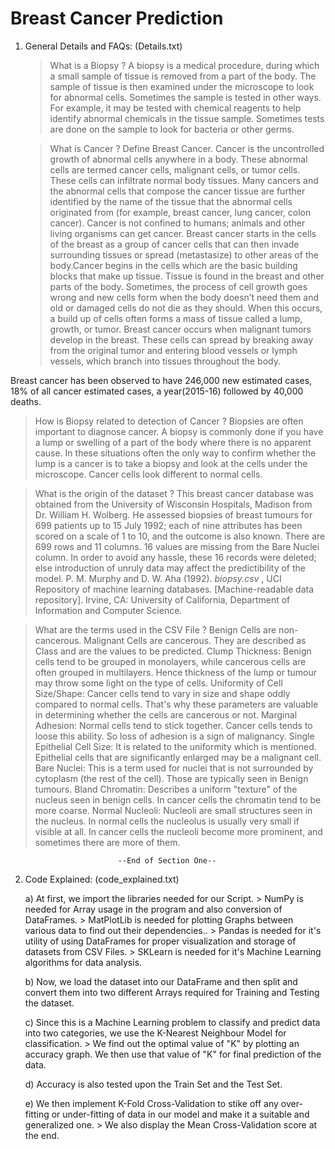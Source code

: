 # Breast Cancer Prediction

1. General Details and FAQs: (Details.txt)

    > What is a Biopsy ?
	A biopsy is a medical procedure, during which a small sample of tissue is removed from a part of the body. The sample of tissue is then examined under the microscope to look for abnormal cells. Sometimes the sample is tested in other ways. For example, it may be tested with chemical reagents to help identify abnormal chemicals in the tissue sample. Sometimes tests are done on the sample to look for bacteria or other germs.


    > What is Cancer ? Define Breast Cancer.
	Cancer is the uncontrolled growth of abnormal cells anywhere in a body. These abnormal cells are termed cancer cells, malignant cells, or tumor cells. These cells can infiltrate normal body tissues. Many cancers and the abnormal cells that compose the cancer tissue are further identified by the name of the tissue that the abnormal cells originated from (for example, breast cancer, lung cancer, colon cancer). Cancer is not confined to humans; animals and other living organisms can get cancer. 
	Breast cancer starts in the cells of the breast as a group of cancer cells that can then invade surrounding tissues or spread (metastasize) to other areas of the body.Cancer begins in the cells which are the basic building blocks that make up tissue. Tissue is found in the breast and other parts of the body.  Sometimes, the process of cell growth goes wrong and new cells form when the body doesn’t need them and old or damaged cells do not die as they should.  When this occurs, a build up of cells often forms a mass of tissue called a lump, growth, or tumor.
	Breast cancer occurs when malignant tumors develop in the breast.  These cells can spread by breaking away from the original tumor and entering blood vessels or lymph vessels, which branch into tissues throughout the body.

Breast cancer has been observed to have 246,000 new estimated cases, 18% of all cancer estimated cases, a year(2015-16) followed by 40,000 deaths. 


   > How is Biopsy related to detection of Cancer ?
	Biopsies are often important to diagnose cancer. A biopsy is commonly done if you have a lump or swelling of a part of the body where there is no apparent cause. In these situations often the only way to confirm whether the lump is a cancer is to take a biopsy and look at the cells under the microscope. Cancer cells look different to normal cells.


   > What is the origin of the dataset ?
     	This breast cancer database was obtained from the University of Wisconsin Hospitals, Madison from Dr. William H. Wolberg. He assessed biopsies of breast tumours for 699 patients up to 15 July 1992; each of nine attributes has been scored on a scale of 1 to 10, and the outcome is also known. There are 699 rows and 11 columns. 
   16 values are missing from the Bare Nuclei column. In order to avoid any hassle, these 16 records were deleted; else introduction of unruly data may affect the predictibility of the model.
P. M. Murphy and D. W. Aha (1992). *biopsy.csv* , UCI Repository of machine learning databases. [Machine-readable data repository]. Irvine, CA: University of California, Department of Information and Computer Science.


   > What are the terms used in the CSV File ?
   	Benign Cells are non-cancerous. Malignant Cells are cancerous. They are described as Class and are the values to be predicted.
  	Clump Thickness: Benign cells tend to be grouped in monolayers, while cancerous cells are often grouped in multilayers. Hence thickness of the lump or tumour may throw some light on the type of cells.
  	Uniformity of Cell Size/Shape: Cancer cells tend to vary in size and shape oddly compared to normal cells. That's why these parameters are valuable in determining whether the cells are cancerous or not. 
  	Marginal Adhesion: Normal cells tend to stick together. Cancer cells tends to loose this ability. So loss of adhesion is a sign of malignancy. 
  	Single Epithelial Cell Size: It is related to the uniformity which is mentioned. Epithelial cells that are significantly enlarged may be a malignant cell. 
  	Bare Nuclei: This is a term used for nuclei that is not surrounded by cytoplasm (the rest of the cell). Those are typically seen in Benign tumours. 
  	Bland Chromatin: Describes a uniform "texture" of the nucleus seen in benign cells. In cancer cells the chromatin tend to be more coarse. 
  	Normal Nucleoli: Nucleoli are small structures seen in the nucleus. In normal cells the nucleolus is usually very small if visible at all. In cancer cells the nucleoli become more prominent, and sometimes there are more of them. 

							--End of Section One--

2. Code Explained: (code_explained.txt)

	a) At first, we import the libraries needed for our Script.
		> NumPy is needed for Array usage in the program and also conversion of DataFrames.
		> MatPlotLib is needed for plotting Graphs between various data to find out their dependencies..
		> Pandas is needed for it's utility of using DataFrames for proper visualization and storage of datasets from CSV Files.
		> SKLearn is needed for it's Machine Learning algorithms for data analysis.

	b) Now, we load the dataset into our DataFrame and then split and convert them into two different Arrays required for Training and Testing the dataset.

	c) Since this is a Machine Learning problem to classify and predict data into two categories, we use the K-Nearest Neighbour Model for classification. 
		> We find out the optimal value of "K" by plotting an accuracy graph. We then use that value of "K" for final prediction of the data. 

	d) Accuracy is also tested upon the Train Set and the Test Set.

	e) We then implement K-Fold Cross-Validation to stike off any over-fitting or under-fitting of data in our model and make it a suitable and generalized one. 
		> We also display the Mean Cross-Validation score at the end.
